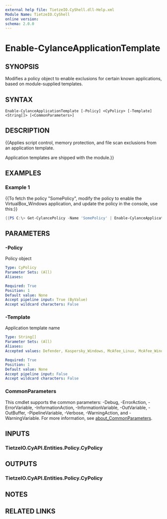 ```yaml
---
external help file: TietzeIO.CyShell.dll-Help.xml
Module Name: TietzeIO.CyShell
online version:
schema: 2.0.0
---
```


# Enable-CylanceApplicationTemplate

## SYNOPSIS
Modifies a policy object to enable exclusions for certain known applications, based on module-supplied templates.

## SYNTAX

```
Enable-CylanceApplicationTemplate [-Policy] <CyPolicy> [-Template] <String[]> [<CommonParameters>]
```

## DESCRIPTION
{{Applies script control, memory protection, and file scan exclusions from an application template.

Application templates are shipped with the module.}}

## EXAMPLES

### Example 1

{{To fetch the policy "SomePolicy", modify the policy to enable the VirtualBox_Windows application, and update the policy in the console, use this:}}

```powershell
{{PS C:\> Get-CylancePolicy -Name 'SomePolicy' | Enable-CylanceApplicationTemplate -Template VirtualBox_Windows | Update-CylancePolicy}}
```

## PARAMETERS

### -Policy
Policy object

```yaml
Type: CyPolicy
Parameter Sets: (All)
Aliases:

Required: True
Position: 1
Default value: None
Accept pipeline input: True (ByValue)
Accept wildcard characters: False
```

### -Template
Application template name

```yaml
Type: String[]
Parameter Sets: (All)
Aliases:
Accepted values: Defender, Kaspersky_Windows, McAfee_Linux, McAfee_Windows, SCCM, SophosAV_Windows, Symantec_Windows, Tanium_Linux, Tanium_macOS, Tanium_Windows, TrendMicro_Windows, VirtualBox_Windows, Windows

Required: True
Position: 1
Default value: None
Accept pipeline input: False
Accept wildcard characters: False
```

### CommonParameters
This cmdlet supports the common parameters: -Debug, -ErrorAction, -ErrorVariable, -InformationAction, -InformationVariable, -OutVariable, -OutBuffer, -PipelineVariable, -Verbose, -WarningAction, and -WarningVariable. For more information, see [about_CommonParameters](http://go.microsoft.com/fwlink/?LinkID=113216).

## INPUTS

### TietzeIO.CyAPI.Entities.Policy.CyPolicy

## OUTPUTS

### TietzeIO.CyAPI.Entities.Policy.CyPolicy

## NOTES

## RELATED LINKS
